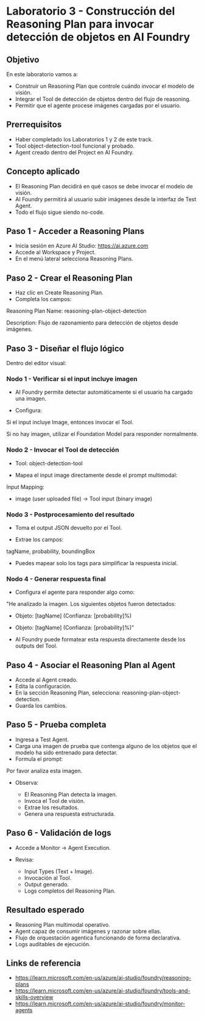 # Laboratorio 3 - Construcción del Reasoning Plan para invocar detección de objetos en AI Foundry

## Objetivo

En este laboratorio vamos a:

- Construir un Reasoning Plan que controle cuándo invocar el modelo de visión.
- Integrar el Tool de detección de objetos dentro del flujo de reasoning.
- Permitir que el agente procese imágenes cargadas por el usuario.

## Prerrequisitos

- Haber completado los Laboratorios 1 y 2 de este track.
- Tool object-detection-tool funcional y probado.
- Agent creado dentro del Project en AI Foundry.

## Concepto aplicado

- El Reasoning Plan decidirá en qué casos se debe invocar el modelo de visión.
- AI Foundry permitirá al usuario subir imágenes desde la interfaz de Test Agent.
- Todo el flujo sigue siendo no-code.

## Paso 1 - Acceder a Reasoning Plans

- Inicia sesión en Azure AI Studio: https://ai.azure.com
- Accede al Workspace y Project.
- En el menú lateral selecciona Reasoning Plans.

## Paso 2 - Crear el Reasoning Plan

- Haz clic en Create Reasoning Plan.
- Completa los campos:

Reasoning Plan Name: reasoning-plan-object-detection

Description: Flujo de razonamiento para detección de objetos desde imágenes.

## Paso 3 - Diseñar el flujo lógico

Dentro del editor visual:

### Nodo 1 - Verificar si el input incluye imagen

- AI Foundry permite detectar automáticamente si el usuario ha cargado una imagen.

- Configura:

Si el input incluye Image, entonces invocar el Tool.

Si no hay imagen, utilizar el Foundation Model para responder normalmente.

### Nodo 2 - Invocar el Tool de detección

- Tool: object-detection-tool

- Mapea el input image directamente desde el prompt multimodal:

Input Mapping:

- image (user uploaded file) → Tool input (binary image)

### Nodo 3 - Postprocesamiento del resultado

- Toma el output JSON devuelto por el Tool.

- Extrae los campos:

tagName, probability, boundingBox

- Puedes mapear solo los tags para simplificar la respuesta inicial.

### Nodo 4 - Generar respuesta final

- Configura el agente para responder algo como:

"He analizado la imagen. Los siguientes objetos fueron detectados:

- Objeto: [tagName] (Confianza: [probability]%)
- Objeto: [tagName] (Confianza: [probability]%)"

- AI Foundry puede formatear esta respuesta directamente desde los outputs del Tool.

## Paso 4 - Asociar el Reasoning Plan al Agent

- Accede al Agent creado.
- Edita la configuración.
- En la sección Reasoning Plan, selecciona: reasoning-plan-object-detection.
- Guarda los cambios.

## Paso 5 - Prueba completa

- Ingresa a Test Agent.
- Carga una imagen de prueba que contenga alguno de los objetos que el modelo ha sido entrenado para detectar.
- Formula el prompt:

Por favor analiza esta imagen.

- Observa:

  - El Reasoning Plan detecta la imagen.
  - Invoca el Tool de visión.
  - Extrae los resultados.
  - Genera una respuesta estructurada.

## Paso 6 - Validación de logs

- Accede a Monitor → Agent Execution.
- Revisa:

  - Input Types (Text + Image).
  - Invocación al Tool.
  - Output generado.
  - Logs completos del Reasoning Plan.

## Resultado esperado

- Reasoning Plan multimodal operativo.
- Agent capaz de consumir imágenes y razonar sobre ellas.
- Flujo de orquestación agentica funcionando de forma declarativa.
- Logs auditables de ejecución.

## Links de referencia

- https://learn.microsoft.com/en-us/azure/ai-studio/foundry/reasoning-plans
- https://learn.microsoft.com/en-us/azure/ai-studio/foundry/tools-and-skills-overview
- https://learn.microsoft.com/en-us/azure/ai-studio/foundry/monitor-agents
